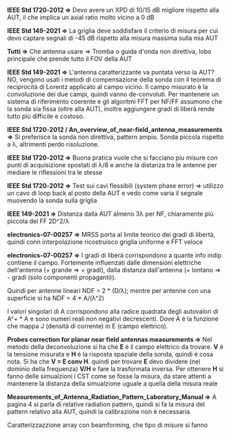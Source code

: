 **IEEE Std 1720‑2012 =>** Devo avere un XPD di 10/15 dB migliore rispetto alla AUT, il che implica un axial ratio molto vicino a 0 dB



**IEEE Std 149-2021 =>** La griglia deve soddisfare il criterio di misura per cui devo captare segnali di -45 dB rispetto alla misura massima sulla mia AUT



**Tutti =>** Che antenna usare => Tromba o guida d'onda non direttiva, lobo principale che prende tutto il FOV della AUT



**IEEE Std 149-2021 =>** L'antenna caratterizzante va puntata verso la AUT? NO, vengono usati i metodi di compensazione della sonda con il teorema di reciprocità di Lorentz applicato al campo vicino. Il campo misurato è la convoluzione dei due campi, quindi vanno de-convoluti. Per mantenere un sistema di riferimento coerente e gli algoritmi FFT per NF/FF assumono che la sonda sia fissa (oltre alla AUT), inoltre aggiungere gradi di liberà rende tutto più difficile e costoso.



**IEEE Std 1720‑2012 / An\_overview\_of\_near-field\_antenna\_measurements =>** Si preferisce la sonda non direttiva, pattern ampio. Sonda piccola rispetto a λ, altrimenti perdo risoluzione.



**IEEE Std 1720‑2012 =>** Buona pratica vuole che si facciano piu misure con punti di acquisizione spostati di λ/8 e anche la distanza tra le antenne per mediare le riflessioni tra le stesse



**IEEE Std 1720‑2012 =>** Test sui cavi flessibili (system phase error) => utilizzo un cavo di loop back al posto della AUT e vedo come varia il segnale muovendo la sonda sulla griglia

**IEEE 149-2021 =>** Distanza dalla AUT almeno 3λ per NF, chiaramente più piccola del FF 2D^2/λ



**electronics-07-00257** **=>** MRSS porta al limite teorico dei gradi di libertà, quindi conn interpolazione ricostruisco griglia uniforme e FFT veloce


**electronics-07-00257 =>** I gradi di liberà corrispondono a quante info indip contiene il campo. Fortemente influenzati dalle dimensioni elettriche dell'antenna (+ grande => + gradi), dalla distanza dall'antenna (+ lontano => - gradi (solo componenti propaganti)).

Quindi per antenne lineari NDF = 2 \* (D/λ); mentre per antenne con una superficie si ha NDF = 4 \* A/(λ^2)

I valori singolari di A corrispondono alla radice quadrata degli autovalori di A^+ \* A e sono numeri reali non negativi decrescenti. Dove A è la funzione che mappa J (densità di corrente) in E (campo elettrico).

**Probes correction for planar near field antennas measurements =>** Nel metodo della deconvoluzione si ha che **E** è il campo elettrico da trovare. **V** è la tensione misurata e **H** è la risposta spaziale della sonda, quindi è cosa nota. Si ha che **V = E conv H**. quindi per trovare **E** devo dividere (nel dominio della frequenza)  **V/H** e fare la trasformata inversa.
Per ottenere **H** si fanno delle simualzioni i CST come se fosse la misura, da stare attenti a mantenere la distanza della simualzione uguale a quella della misura reale

**Measurements_of_Antenna_Radiation_Pattern_Laboratory_Manual =>** A pagina 4 si parla di relative radiation pattern, quindi si fa la misura del pattern relativo alla AUT, quindi la calibrazione non è necessaria.

Caratterizzazzione array con beamforming, che tipo di misure si fanno 